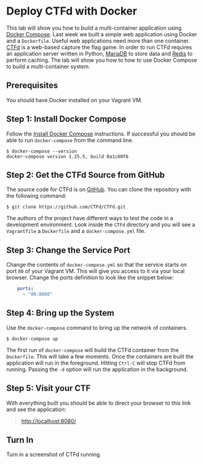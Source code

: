 # Deploy CTFd with Docker 

This lab will show you how to build a multi-container application using [Docker Compose](https://docs.docker.com/compose/). Last week we built a simple web application using Docker and a `Dockerfile`. Useful web applications need more than one container. [CTFd](https://ctfd.io/) is a web-based capture the flag game. In order to run CTFd requires an application server written in Python, [MariaDB](https://mariadb.org/) to store data and [Redis](https://redis.io/) to perform caching. The lab will show you how to how to use Docker Compose to build a multi-container system. 

## Prerequisites 

You should have Docker installed on your Vagrant VM. 

## Step 1: Install Docker Compose 

Follow the [Install Docker Compose](https://docs.docker.com/compose/install/) instructions. If successful you should be able to run `docker-compose` from the command line. 

```
$ docker-compose --version
docker-compose version 1.25.5, build 8a1c60f6
```

## Step 2: Get the CTFd Source from GitHub

The source code for CTFd is on [GitHub](https://github.com/CTFd/CTFd). You can clone the repository with the following command: 

```
$ git clone https://github.com/CTFd/CTFd.git
```

The authors of the project have different ways to test the code in a development environment. Look inside the `CTFd` directory and you will see a `Vagrantfile` a `Dockerfile` and a `docker-compose.yml` file. 

## Step 3: Change the Service Port 

Change the contents of `docker-compose.yml` so that the service starts on port `80` of your Vagrant VM. This will give you access to it via your local browser. Change the ports definition to look like the snippet below:

```yaml 
    ports:
      - "80:8000"
```

## Step 4: Bring up the System

Use the `docker-compose` command to bring up the network of containers. 

```
$ docker-compose up 
```

The first run of `docker-compose` will build the CTFd container from the `Dockerfile`. This will take a few moments. Once the containers are built the application will run in the foreground. Hitting `Ctrl-C` will stop CTFd from running. Passing the `-d` option will run the application in the background. 

## Step 5: Visit your CTF 

With everything built you should be able to direct your browser to this link and see the application: 

> [http://localhost:8080/](http://localhost:8080/) 

## Turn In 

Turn in a screenshot of CTFd running. 


